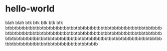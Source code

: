 # hello-world

blah blah btk btk btk btk btk btbbtbbtbbtbbtbbtbbtbbtbbtbbtbbtbbtbbtbbtbbtbbtbbtbbtbbtbbtbbtbbtbbtbbtbbtbbtbbtbbtbbtbbtbbtbbtbbtbbtbbtbbtbbtbbtbbtbbtbbtbbtbbtbbtbbtbbtbbtbtbbtbbtbbtbbtbbtbbtbbtbbtbbtbbtbbtbbtbbtbbtbbtbbtbbtbbtbbtbbtbbtbbtbbtbbtbbtbbtbbtbbtbbtbbtbbtbbtbbtbbtbbtb
